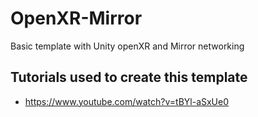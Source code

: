 # OpenXR-Mirror
Basic template with Unity openXR and Mirror networking


## Tutorials used to create this template

  * https://www.youtube.com/watch?v=tBYl-aSxUe0
